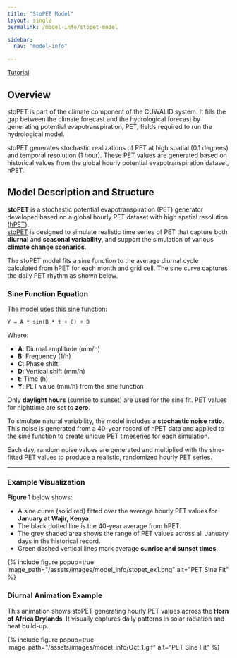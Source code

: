 ```yaml
---
title: "StoPET Model"
layout: single
permalink: /model-info/stopet-model

sidebar:
  nav: "model-info"

---
```


<a href="/tutorials/stopet-tutorial" class="btn btn--primary">Tutorial</a>

## Overview

stoPET is part of the climate component of the CUWALID system. It fills the gap between the climate forecast and the hydrological forecast by generating potential evapotranspiration, PET, fields required to run the hydrological model.

stoPET generates stochastic realizations of PET at high spatial (0.1 degrees) and temporal resolution (1 hour). These PET values are generated based on historical values from the global hourly potential evapotranspiration dataset, hPET.

## Model Description and Structure

**stoPET** is a stochastic potential evapotranspiration (PET) generator developed based on a global hourly PET dataset with high spatial resolution ([hPET](https://doi.org/10.1038/s41597-021-01003-9)).  
[stoPET](https://doi.org/10.5194/gmd-16-557-2023) is designed to simulate realistic time series of PET that capture both **diurnal** and **seasonal variability**, and support the simulation of various **climate change scenarios**.

The stoPET model fits a sine function to the average diurnal cycle calculated from hPET for each month and grid cell. The sine curve captures the daily PET rhythm as shown below.

### Sine Function Equation

The model uses this sine function:

```
Y = A * sin(B * t + C) + D
```

Where:
- **A**: Diurnal amplitude (mm/h)
- **B**: Frequency (1/h)
- **C**: Phase shift
- **D**: Vertical shift (mm/h)
- **t**: Time (h)
- **Y**: PET value (mm/h) from the sine function

Only **daylight hours** (sunrise to sunset) are used for the sine fit. PET values for nighttime are set to **zero**.

To simulate natural variability, the model includes a **stochastic noise ratio**. This noise is generated from a 40-year record of hPET data and applied to the sine function to create unique PET timeseries for each simulation.

Each day, random noise values are generated and multiplied with the sine-fitted PET values to produce a realistic, randomized hourly PET series.

---

### Example Visualization

**Figure 1** below shows:
- A sine curve (solid red) fitted over the average hourly PET values for **January at Wajir, Kenya**.
- The black dotted line is the 40-year average from hPET.
- The grey shaded area shows the range of PET values across all January days in the historical record.
- Green dashed vertical lines mark average **sunrise and sunset times**.


{% include figure popup=true image_path="/assets/images/model_info/stopet_ex1.png" alt="PET Sine Fit" %}


### Diurnal Animation Example

This animation shows stoPET generating hourly PET values across the **Horn of Africa Drylands**. It visually captures daily patterns in solar radiation and heat build-up.


{% include figure popup=true image_path="/assets/images/model_info/Oct_1.gif" alt="PET Sine Fit" %}

